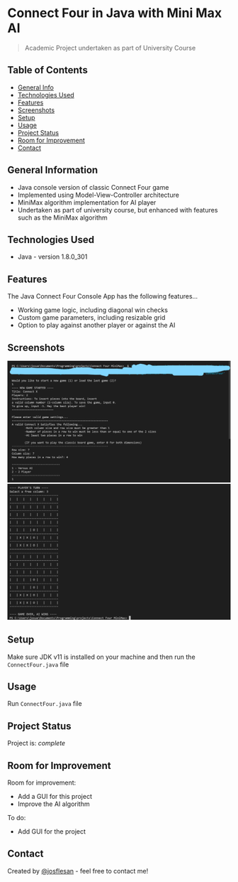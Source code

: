 # Connect Four in Java with Mini Max AI
> Academic Project undertaken as part of University Course

## Table of Contents
* [General Info](#general-information)
* [Technologies Used](#technologies-used)
* [Features](#features)
* [Screenshots](#screenshots)
* [Setup](#setup)
* [Usage](#usage)
* [Project Status](#project-status)
* [Room for Improvement](#room-for-improvement)
* [Contact](#contact)
<!-- * [License](#license) -->


## General Information
- Java console version of classic Connect Four game
- Implemented using Model-View-Controller architecture
- MiniMax algorithm implementation for AI player
- Undertaken as part of university course, but enhanced with features such as the MiniMax algorithm


## Technologies Used
- Java - version 1.8.0_301


## Features
The Java Connect Four Console App has the following features...
- Working game logic, including diagonal win checks
- Custom game parameters, including resizable grid
- Option to play against another player or against the AI


## Screenshots
![Game Setup Screenshot](./img/screenshot_1.jpg)
![AI Win Screenshot](./img/screenshot_2.png)


## Setup
Make sure JDK v11 is installed on your machine and then run the `ConnectFour.java` file


## Usage
Run `ConnectFour.java` file


## Project Status
Project is: _complete_


## Room for Improvement

Room for improvement:
- Add a GUI for this project
- Improve the AI algorithm

To do:
- Add GUI for the project


## Contact
Created by [@josflesan](https://www.github.com/josflesan/) - feel free to contact me!
